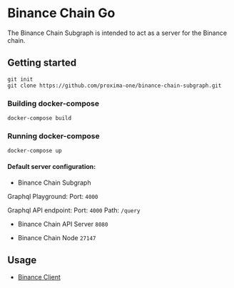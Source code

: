 # Binance Chain Go

The Binance Chain Subgraph is intended to act as a server for the Binance chain.

## Getting started

```
git init
git clone https://github.com/proxima-one/binance-chain-subgraph.git
```

### Building docker-compose

```
docker-compose build
```

### Running docker-compose

```
docker-compose up
```

#### Default server configuration:

- Binance Chain Subgraph

Graphql Playground:
Port: `4000`

Graphql API endpoint:
Port: `4000`
Path: `/query`

- Binance Chain API Server
`8080`

- Binance Chain Node
`27147`

## Usage

- [Binance Client]()
